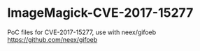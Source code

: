 # ImageMagick-CVE-2017-15277
PoC files for CVE-2017-15277, use with neex/gifoeb    
https://github.com/neex/gifoeb

